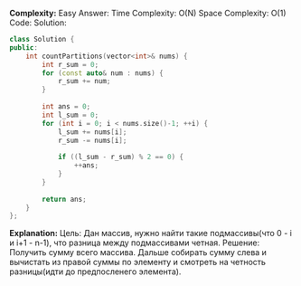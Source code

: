 **Complexity:** Easy
Answer:
	Time Complexity: O(N)
	Space Complexity: O(1)
Code:
Solution:
```cpp
class Solution {
public:
	int countPartitions(vector<int>& nums) {
		int r_sum = 0;
		for (const auto& num : nums) {
			r_sum += num;
		}
		  
		int ans = 0;
		int l_sum = 0;
		for (int i = 0; i < nums.size()-1; ++i) {
			l_sum += nums[i];
			r_sum -= nums[i];
			  
			if ((l_sum - r_sum) % 2 == 0) {
				++ans;
			}
		}
		  
		return ans;
	}
};
```
**Explanation:**
	Цель: Дан массив, нужно найти такие подмассивы(что 0 - i и i+1 - n-1), что разница между подмассивами четная.
	Решение: Получить сумму всего массива. Дальше собирать сумму слева и вычистать из правой суммы по элементу и смотреть на четность разницы(идти до предпосленего элемента).